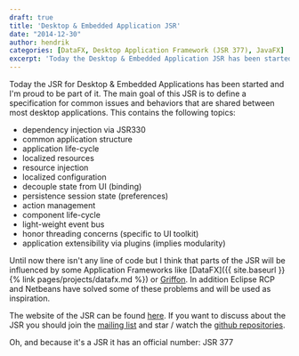 ```yaml
---
draft: true
title: 'Desktop & Embedded Application JSR'
date: "2014-12-30"
author: hendrik
categories: [DataFX, Desktop Application Framework (JSR 377), JavaFX]
excerpt: 'Today the Desktop & Embedded Application JSR has been started. Its goal is to define a spec for common behaviors that are shared by desktop apps.'
---
```

Today the JSR for Desktop & Embedded Applications has been started and I'm proud to be part of it. The main goal of this JSR is to define a specification for common issues and behaviors that are shared between most desktop applications. This contains the following topics:

* dependency injection via JSR330
* common application structure
* application life-cycle
* localized resources
* resource injection
* localized configuration
* decouple state from UI (binding)
* persistence session state (preferences)
* action management
* component life-cycle
* light-weight event bus
* honor threading concerns (specific to UI toolkit)
* application extensibility via plugins (implies modularity)

Until now there isn't any line of code but I think that parts of the JSR will be influenced by some Application Frameworks like [DataFX]({{ site.baseurl }}{% link pages/projects/datafx.md %}) or [Griffon](http://new.griffon-framework.org). In addition Eclipse RCP and Netbeans have solved some of these problems and will be used as inspiration.

The website of the JSR can be found [here](https://jcp.org/en/jsr/detail?id=377). If you want to discuss about the JSR you should join the [mailing list](http://jsr377-api.40747.n7.nabble.com) and star / watch the [github repositories](https://github.com/jsr377).

Oh, and because it's a JSR it has an official number: JSR 377
